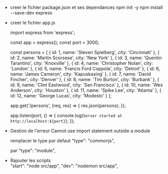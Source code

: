 
- creer le fichier package.json et ses dependances
  npm init -y
  npm install --save-dev express


- creer le fichier app.js

  import express from 'express';

  const app = express();
  const port = 3000;

  const persons = [
    { id: 1, name: 'Steven Spielberg', city: 'Cincinnati' },
    { id: 2, name: 'Martin Scorsese', city: 'New York' },
    { id: 3, name: 'Quentin Tarantino', city: 'Knoxville' },
    { id: 4, name: 'Christopher Nolan', city: 'London' },
    { id: 5, name: 'Francis Ford Coppola', city: 'Detroit' },
    { id: 6, name: 'James Cameron', city: 'Kapuskasing' },
    { id: 7, name: 'David Fincher', city: 'Denver' },
    { id: 8, name: 'Tim Burton', city: 'Burbank' },
    { id: 9, name: 'Clint Eastwood', city: 'San Francisco' },
    { id: 10, name: 'Wes Anderson', city: 'Houston' },
    { id: 11, name: 'Spike Lee', city: 'Atlanta' },
    { id: 12, name: 'George Lucas', city: 'Modesto' }
  ];

  app.get('/persons', (req, res) => {
    res.json(persons);
  });

  app.listen(port, () => {
    console.log(`Server started at http://localhost:${port}`);
  });


- Gestion de l'erreur
  Cannot use import statement outside a module  

  remplacer le type par defaut
    "type": "commonjs",

  par
    "type": "module",

- Rajouter les scripts    
  "start": "node src/app",
  "dev": "nodemon src/app",




